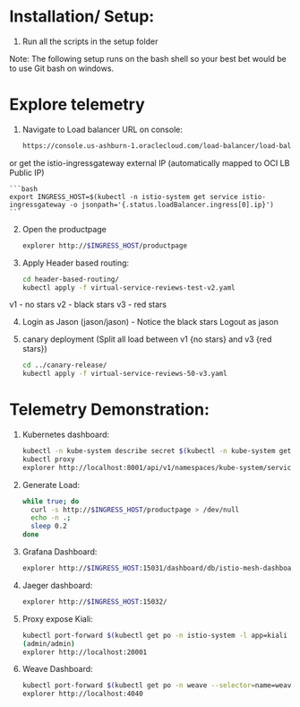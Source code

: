 # Installation/ Setup:

1. Run all the scripts in the setup folder

Note: The following setup runs on the bash shell so your best bet would be to use Git bash on windows.

# Explore telemetry

1. Navigate to Load balancer URL on console:

    ```bash
    https://console.us-ashburn-1.oraclecloud.com/load-balancer/load-balancers/ocid1.loadbalancer.oc1.iad.aaaaaaaahm33phaw7rl3zd5j4keirx7edz253q3shckmeih2iezqxnmps2cq
    ```

or get the istio-ingressgateway external IP (automatically mapped to OCI LB Public IP)

    ```bash
    export INGRESS_HOST=$(kubectl -n istio-system get service istio-ingressgateway -o jsonpath='{.status.loadBalancer.ingress[0].ip}')
    ```

2. Open the productpage

    ```bash
    explorer http://$INGRESS_HOST/productpage
    ```

3. Apply Header based routing:

    ```bash
    cd header-based-routing/
    kubectl apply -f virtual-service-reviews-test-v2.yaml
    ```

v1 - no stars
v2 - black stars
v3 - red stars

4. Login as Jason (jason/jason) - Notice the black stars
Logout as jason

5. canary deployment (Split all load between v1 {no stars} and v3 {red stars})

    ```bash
    cd ../canary-release/
    kubectl apply -f virtual-service-reviews-50-v3.yaml
    ```

# Telemetry Demonstration:

1. Kubernetes dashboard:

    ```bash
    kubectl -n kube-system describe secret $(kubectl -n kube-system get secret | grep oke-admin | awk '{print $1}')
    kubectl proxy
    explorer http://localhost:8001/api/v1/namespaces/kube-system/services/https:kubernetes-dashboard:/proxy/#!/login
    ```

2. Generate Load:

    ```bash
    while true; do
      curl -s http://$INGRESS_HOST/productpage > /dev/null
      echo -n .;
      sleep 0.2
    done
    ```

3. Grafana Dashboard:

    ```bash
    explorer http://$INGRESS_HOST:15031/dashboard/db/istio-mesh-dashboard
    ```

4. Jaeger dashboard:

    ```bash
    explorer http://$INGRESS_HOST:15032/
    ```

5. Proxy expose Kiali:

    ```bash
    kubectl port-forward $(kubectl get po -n istio-system -l app=kiali -o jsonpath={.items..metadata.name}) 20001 -n istio-system
    (admin/admin)
    explorer http://localhost:20001
    ```

6. Weave Dashboard:

    ```bash
    kubectl port-forward $(kubectl get po -n weave --selector=name=weave-scope-app -o jsonpath={.items..metadata.name}) 4040 -n weave
    explorer http://localhost:4040
    ```